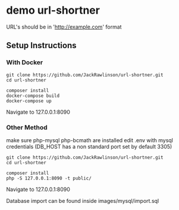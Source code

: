 # demo url-shortner

URL's should be in 'http://example.com' format

## Setup Instructions

### With Docker

```
git clone https://github.com/JackRawlinson/url-shortner.git
cd url-shortner

composer install
docker-compose build
docker-compose up
```

Navigate to 127.0.0.1:8090


### Other Method

make sure php-mysql php-bcmath are installed
edit .env with mysql credentials (DB_HOST has a non standard port set by default 3305)

```
git clone https://github.com/JackRawlinson/url-shortner.git
cd url-shortner

composer install
php -S 127.0.0.1:8090 -t public/
````
Navigate to 127.0.0.1:8090

Database import can be found inside images/mysql/import.sql
